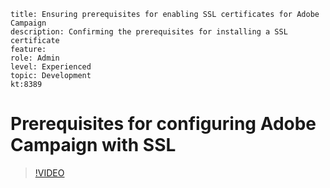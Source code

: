 ```
title: Ensuring prerequisites for enabling SSL certificates for Adobe Campaign
description: Confirming the prerequisites for installing a SSL certificate 
feature:
role: Admin
level: Experienced 
topic: Development
kt:8389

```

# Prerequisites for configuring Adobe Campaign with SSL 

>[!VIDEO](https://video.tv.adobe.com/v/335894?quality=12)
